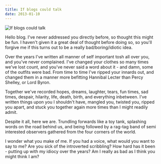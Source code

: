 ```yaml
---
title: If blogs could talk
date: 2013-01-10
---
```


![If blogs could talk](https://source.unsplash.com/X6cChncECA8/1600x900)

Hello blog. I've never addressed you directly before, so thought this might be fun. I haven't given it a great deal of thought before doing so, so you'll forgive me if this turns out to be a really bad/boring/idiotic idea.

Over the years I've written all manner of self important tosh all over you, and you've never complained. I've changed your clothes so many times we've lost count, and you've never said a word about it - and damn, some of the outfits were bad. From time to time I've ripped your innards out, and changed them in a manner more befitting Hannibal Lecter than Percy Shelley, or Lord Byron.

Together we've recorded hopes, dreams, laughter, tears, fun times, sad times, despair, hilarity, life, death, birth, and everything inbetween. I've written things upon you I shouldn't have, mangled you, twisted you, ripped you apart, and stuck you together again more times than I might readily admit.

Despite it all, here we are. Trundling forwards like a toy tank, splashing words on the road behind us, and being followed by a rag-tag band of semi interested observers gathered from the four corners of the world.

I wonder what you make of me. If you had a voice, what would you want to say to me? Are you sick of the introverted scribbling? How hard has it been - putting up with my idiocy over the years? Am I really as bad as I think you might think I am?